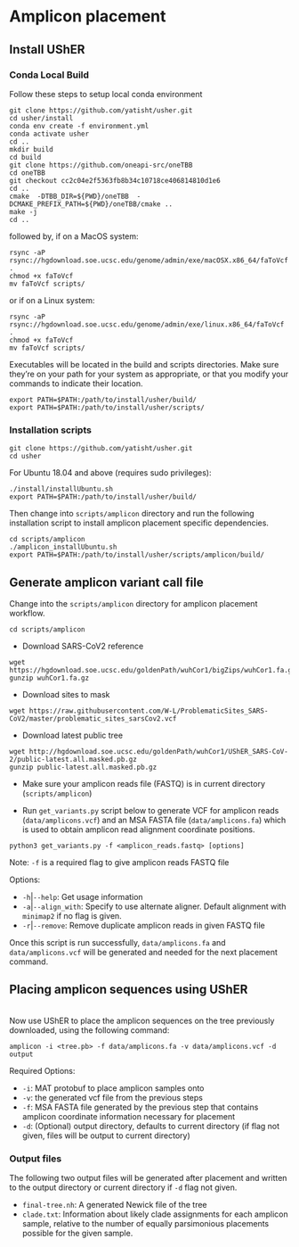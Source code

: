 # Amplicon placement

## Install UShER 

### Conda Local Build
Follow these steps to setup local conda environment
```
git clone https://github.com/yatisht/usher.git
cd usher/install
conda env create -f environment.yml
conda activate usher
cd ..
mkdir build
cd build
git clone https://github.com/oneapi-src/oneTBB
cd oneTBB
git checkout cc2c04e2f5363fb8b34c10718ce406814810d1e6
cd ..
cmake  -DTBB_DIR=${PWD}/oneTBB  -DCMAKE_PREFIX_PATH=${PWD}/oneTBB/cmake ..
make -j
cd ..

```

followed by, if on a MacOS system:
```
rsync -aP rsync://hgdownload.soe.ucsc.edu/genome/admin/exe/macOSX.x86_64/faToVcf .
chmod +x faToVcf
mv faToVcf scripts/
```

or if on a Linux system:
```
rsync -aP rsync://hgdownload.soe.ucsc.edu/genome/admin/exe/linux.x86_64/faToVcf .
chmod +x faToVcf
mv faToVcf scripts/
```

Executables will be located in the build and scripts directories. Make sure they’re on your path for your system as appropriate, or that you modify your commands to indicate their location.
```
export PATH=$PATH:/path/to/install/usher/build/
export PATH=$PATH:/path/to/install/usher/scripts/
```

### Installation scripts
```
git clone https://github.com/yatisht/usher.git
cd usher
```

For Ubuntu 18.04 and above (requires sudo privileges):
```
./install/installUbuntu.sh
export PATH=$PATH:/path/to/install/usher/build/
```

Then change into `scripts/amplicon` directory and run the following installation script to install amplicon placement specific dependencies.
```
cd scripts/amplicon
./amplicon_installUbuntu.sh
export PATH=$PATH:/path/to/install/usher/scripts/amplicon/build/
```

## Generate amplicon variant call file
Change into the `scripts/amplicon` directory for amplicon placement workflow.
```
cd scripts/amplicon
```

- Download SARS-CoV2 reference
```
wget https://hgdownload.soe.ucsc.edu/goldenPath/wuhCor1/bigZips/wuhCor1.fa.gz
gunzip wuhCor1.fa.gz
```

- Download sites to mask 
```
wget https://raw.githubusercontent.com/W-L/ProblematicSites_SARS-CoV2/master/problematic_sites_sarsCov2.vcf
```
- Download latest public tree
```
wget http://hgdownload.soe.ucsc.edu/goldenPath/wuhCor1/UShER_SARS-CoV-2/public-latest.all.masked.pb.gz
gunzip public-latest.all.masked.pb.gz
```

- Make sure your amplicon reads file (FASTQ) is in current directory (`scripts/amplicon`)

- Run `get_variants.py` script below to generate VCF for amplicon reads (`data/amplicons.vcf`) and an MSA FASTA file (`data/amplicons.fa`) which is used to obtain amplicon read alignment coordinate positions.
```
python3 get_variants.py -f <amplicon_reads.fastq> [options]
```
Note: `-f` is a required flag to give amplicon reads FASTQ file

Options:
- `-h`|`--help`: Get usage information
- `-a`|`--align_with`: Specify to use alternate aligner. Default alignment with `minimap2` if no flag is given.
- `-r`|`--remove`: Remove duplicate amplicon reads in given FASTQ file 

Once this script is run successfully, `data/amplicons.fa` and `data/amplicons.vcf` will be generated and needed for the next placement command.


## Placing amplicon sequences using UShER
<br>
Now use UShER to place the amplicon sequences on the tree previously downloaded, using the following command:

```
amplicon -i <tree.pb> -f data/amplicons.fa -v data/amplicons.vcf -d output
```

Required Options:
- `-i`: MAT protobuf to place amplicon samples onto
- `-v`: the generated vcf file from the previous steps
- `-f`: MSA FASTA file generated by the previous step that contains amplicon coordinate information necessary for placement
- `-d`: (Optional) output directory, defaults to current directory (if flag not given, files will be output to current directory)         

### Output files
The following two output files will be generated after placement and written to the output directory or current directory if `-d` flag not given.
- `final-tree.nh`:  A generated Newick file of the tree 
- `clade.txt`: Information about likely clade assignments for each amplicon sample, relative to the number of equally parsimonious placements possible for the given sample. 
 
